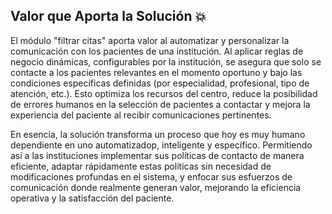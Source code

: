 ## Valor que Aporta la Solución 💥

El módulo "filtrar citas" aporta valor al automatizar y personalizar la comunicación con los pacientes de una institución. Al aplicar reglas de negocio dinámicas, configurables por la institución, se asegura que solo se contacte a los pacientes relevantes en el momento oportuno y bajo las condiciones específicas definidas (por especialidad, profesional, tipo de atención, etc.). Esto optimiza los recursos del centro, reduce la posibilidad de errores humanos en la selección de pacientes a contactar y mejora la experiencia del paciente al recibir comunicaciones pertinentes.

En esencia, la solución transforma un proceso que hoy es muy humano dependiente en uno automatizadop, inteligente y específico. Permitiendo así a las instituciones implementar sus políticas de contacto de manera eficiente, adaptar rápidamente estas políticas sin necesidad de modificaciones profundas en el sistema, y enfocar sus esfuerzos de comunicación donde realmente generan valor, mejorando la eficiencia operativa y la satisfacción del paciente.